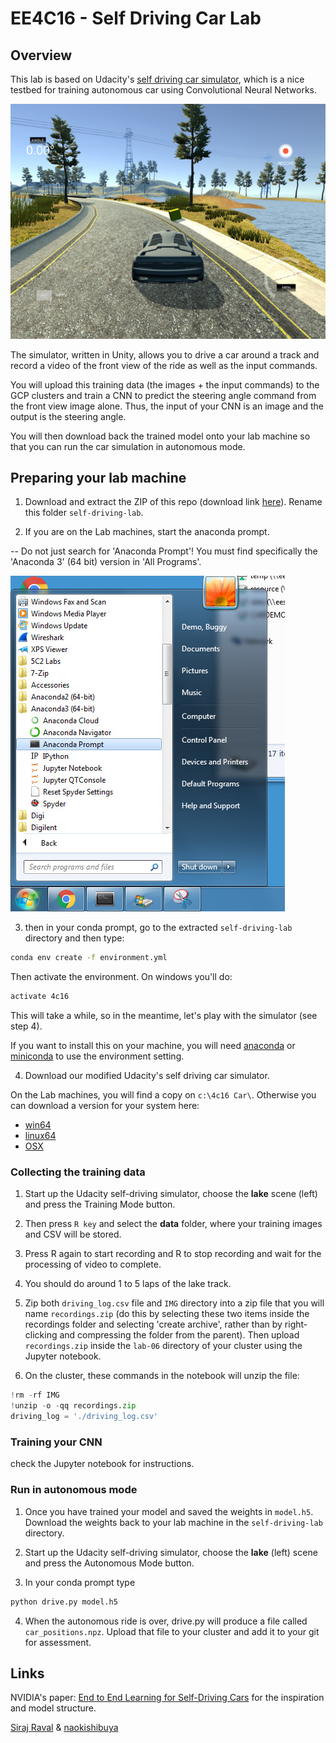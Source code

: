 # EE4C16 - Self Driving Car Lab

## Overview

This lab is based on Udacity's [self driving car
simulator](https://github.com/udacity/self-driving-car-sim), which is
a nice testbed for training autonomous car using Convolutional Neural
Networks.

![Simulated Self Driving Car Project Demo](/images/screenshot.jpg)

The simulator, written in Unity, allows you to drive a car around a
track and record a video of the front view of the ride as well as the
input commands.

You will upload this training data (the images + the input commands)
to the GCP clusters and train a CNN to predict the steering angle
command from the front view image alone. Thus, the input of your CNN
is an image and the output is the steering angle.

You will then download back the trained model onto your lab machine so
that you can run the car simulation in autonomous mode.

## Preparing your lab machine

1. Download and extract the ZIP of this repo (download link
[here](https://github.com/frcs/EE4C16-self-driving-lab/archive/master.zip)). Rename
this folder `self-driving-lab`.

2. If you are on the Lab machines, start the anaconda prompt.

-- Do not just search for 'Anaconda Prompt'!
   You must find specifically the 'Anaconda 3' (64 bit) version in 'All Programs'.

![anaconda](/images/anaconda-start.jpg)

3. then in your conda prompt, go to the extracted `self-driving-lab`
directory and then type:

```bash
conda env create -f environment.yml
```

Then activate the environment. On windows you'll do:
```bash
activate 4c16
```

This will take a while, so in the meantime, let's play with the
simulator (see step 4).

If you want to install this on your machine, you will need
[anaconda](https://www.continuum.io/downloads) or
[miniconda](https://conda.io/miniconda.html) to use the
environment setting.

4. Download our modified Udacity's self driving car simulator.

On the Lab machines, you will find a copy on `c:\4c16 Car\`. Otherwise you
can download a version for your system here:

*  [win64](https://drive.google.com/file/d/1vs_AbhXxPVL1fjCbRiKItR0U432ANRyh)
*  [linux64](https://drive.google.com/file/d/1ABdmMtDHMl_bRSTyDyH2zqdURkzzl93y)
*  [OSX](https://drive.google.com/open?id=1qqt_Q8pZqQFpvn9xHRMc002ABq-tQQDK)


### Collecting the training data

1. Start up the Udacity self-driving simulator, choose the **lake**
scene (left) and press the Training Mode button.

2. Then press `R key` and select the **data** folder, where your
training images and CSV will be stored.

3. Press R again to start recording and R to stop recording and wait
for the processing of video to complete.

4. You should do around 1 to 5 laps of the lake track.

5. Zip both `driving_log.csv` file and `IMG` directory into a zip file
that you will name `recordings.zip` (do this by selecting these two
items inside the recordings folder and selecting 'create archive',
rather than by right-clicking and compressing the folder from the
parent).  Then upload `recordings.zip` inside the `lab-06` directory of
your cluster using the Jupyter notebook.

6. On the cluster, these commands in the notebook will unzip the file:
```python
!rm -rf IMG
!unzip -o -qq recordings.zip
driving_log = './driving_log.csv'
```

### Training your CNN

check the Jupyter notebook for instructions.

### Run in autonomous mode

1. Once you have trained your model and saved the weights in
`model.h5`. Download the weights back to your lab machine in the
`self-driving-lab` directory.

2. Start up the Udacity self-driving simulator, choose the **lake**
(left) scene and press the Autonomous Mode button.

3. In your conda prompt type

```python
python drive.py model.h5
```

4. When the autonomous ride is over, drive.py will produce a file
called `car_positions.npz`. Upload that file to your cluster and add
it to your git for assessment.


## Links

NVIDIA's paper: [End to End Learning for Self-Driving Cars](http://images.nvidia.com/content/tegra/automotive/images/2016/solutions/pdf/end-to-end-dl-using-px.pdf) for the inspiration and model structure.

[Siraj Raval](https://github.com/llsourcell) & [naokishibuya](https://github.com/naokishibuya)
